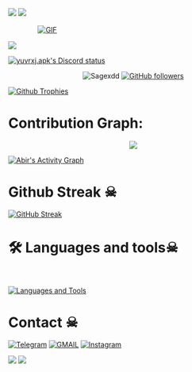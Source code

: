 <img src="https://user-images.githubusercontent.com/73097560/115834477-dbab4500-a447-11eb-908a-139a6edaec5c.gif"> 
<img src="https://user-images.githubusercontent.com/73097560/115834477-dbab4500-a447-11eb-908a-139a6edaec5c.gif"> 

 ㅤ ㅤ ㅤㅤ[![GIF](https://github.com/Sagexdd/Sagexdd/blob/main/Sagexdd.gif)](https://github.com/Sagexdd)
                                                          



<!--
**Sagexdd/Sagexdd** is a ✨ _special_ ✨ repository because its `README.md` (this file) appears on your GitHub profile.



<p align="center">
    <b>ᴠɪsɪᴛᴏʀs</b><br>
 -->    <img align="middle" src="https://profile-counter.glitch.me/Sagexdd/count.svg" />
</p>

[![yuvrxj.apk's Discord status](https://dsc-readme.tsuni.dev/api/user/977229749539713116?aboutMe=O%E1%B4%A1%C9%B4%E1%B4%A2%0Ahttps%3A%2F%2Fharmonix-gg.vercel.app%2F%0Ahttps%3A%2F%2Ftop.gg%2Fbot%2F1356181162099347517%2Fvote&banner=https%3A%2F%2Fcdn.discordapp.com%2Fattachments%2F1353311244483821633%2F1421749668681089024%2F017cf4d7d7200e2b9f2bd5f731c17e0c.gif%3Fex%3D68da2b0f%26is%3D68d8d98f%26hm%3Dddc37eaf6621d5fd9ccfd42d03d6a7abab8b0e6daeb73a85b82b83c3a7dd303a%26&theme=nitroDark&primaryColor=000000&accentColor=FFFFFF&width=512)](https://github.com/TetraTsunami/discord-github-preview)
<p align="center">
  <img src="https://komarev.com/ghpvc/?username=Sagexdd&label=Profile%20views&color=0e75b6&style=flat" alt="Sagexdd" />
  <a href="https://github.com/Sagexdd?tab=followers">
    <img alt="GitHub followers" src="https://img.shields.io/github/followers/Sagexdd?color=green&logo=github">
  </a>
</p>



  [![Github Trophies](https://github-profile-trophy.vercel.app/?username=Sagexdd&theme=transparent&no-bg=true&margin-w=15&margin-h=10&row=1&column=6&count_private=true)](https://Sagexdd.me)
  

# Contribution Graph:


<p align="center">
  <a href="https://github.com/Sagexdd">
    <img src="https://github-readme-streak-stats.herokuapp.com/?user=Sagexdd#version3"/>
  </a>
</p>
<a href="https://github.com/Sagexdd"><img alt="Abir's Activity Graph" src="https://ghactivity.mrayush.me/graph?username=Sagexdd&bg_color=1F222E&color=F8D866&line=F85D7F&point=FFFFFF&hide_border=true" /></a>



# Github Streak ☠︎︎

  [![GitHub Streak](https://streak-stats.demolab.com?user=Sagexdd&theme=radical&border_radius=5&date_format=j%20M%5B%20Y%5D&fire=FF8100)](https://Sagexdd.me)

# 🛠️ Languages and tools☠︎︎
</br>

[![Languages and Tools](https://skillicons.dev/icons?i=androidstudio,bash,vscode,docker,git,github,linux,heroku,arduino,redis,mongodb,java,html,py,c,ts,js,deno,flutter,fastapi&perline=10)](https://Sagexdd.me)



# Contact ☠︎︎
<a href="https://t.me/synaxx"><img title="Telegram" src="https://img.shields.io/badge/Telegram-%23000000.svg?&style=for-the-badge&logo=telegram&logoColor=61DAFB"></a>
<a href="https://mail.google.com/mail/?view=cm&fs=1&to=yuvrajjaiswal8568@gmail.com"><img title="GMAIL" src="https://img.shields.io/badge/Gmail-D14836?style=for-the-badge&logo=gmail&logoColor=white"></a>
<a href="https://instagram.com/kaun.yuvraj"><img title="Instagram" src="https://img.shields.io/badge/instagram-%23E4405F.svg?&style=for-the-badge&logo=instagram&logoColor=white"></a>

<img src="https://user-images.githubusercontent.com/73097560/115834477-dbab4500-a447-11eb-908a-139a6edaec5c.gif"> 
<img src="https://user-images.githubusercontent.com/73097560/115834477-dbab4500-a447-11eb-908a-139a6edaec5c.gif"> 
